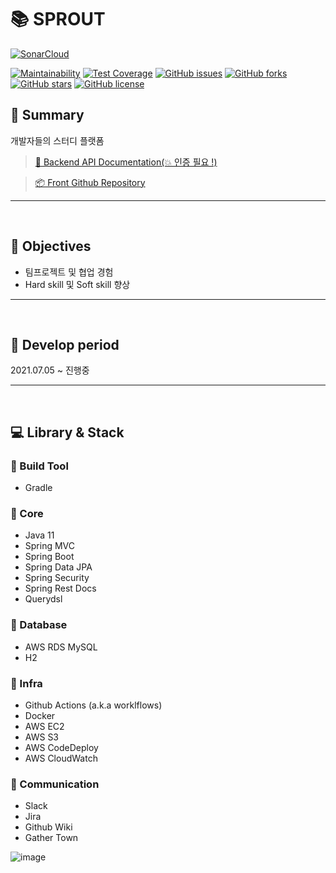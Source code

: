 # 📚 SPROUT 

[![SonarCloud](https://sonarcloud.io/images/project_badges/sonarcloud-white.svg)](https://sonarcloud.io/summary/new_code?id=TEAM-ARK_sprout-backend)

[![Maintainability](https://api.codeclimate.com/v1/badges/7f8f650bdabcc7467f10/maintainability)](https://codeclimate.com/github/TEAM-ARK/sprout-backend/maintainability)
[![Test Coverage](https://api.codeclimate.com/v1/badges/7f8f650bdabcc7467f10/test_coverage)](https://codeclimate.com/github/TEAM-ARK/sprout-backend/test_coverage)
[![GitHub issues](https://img.shields.io/github/issues/TEAM-ARK/sprout-backend)](https://github.com/TEAM-ARK/sprout-backend/issues)
[![GitHub forks](https://img.shields.io/github/forks/TEAM-ARK/sprout-backend)](https://github.com/TEAM-ARK/sprout-backend/network)
[![GitHub stars](https://img.shields.io/github/stars/TEAM-ARK/sprout-backend)](https://github.com/TEAM-ARK/sprout-backend/stargazers)
[![GitHub license](https://img.shields.io/github/license/TEAM-ARK/sprout-backend)](https://github.com/TEAM-ARK/sprout-backend)

## 📖 Summary

개발자들의 스터디 플랫폼

> [📜 Backend API Documentation(💥 인증 필요 !)](https://www.ark-inflearn.shop/docs/api/index.html)

> [📦 Front Github Repository](https://github.com/MinwooJJ/inflearn-clone-front)

---

<br />

## 🎯 Objectives

- 팀프로젝트 및 협업 경험
- Hard skill 및 Soft skill 향상

---

<br />

## 📆 Develop period

2021.07.05 ~ 진행중

---

<br />

## 💻 Library & Stack

### 🔧 Build Tool

- Gradle

### 🔧 Core

- Java 11
- Spring MVC
- Spring Boot
- Spring Data JPA
- Spring Security
- Spring Rest Docs
- Querydsl

### 🔧 Database

- AWS RDS MySQL
- H2

### 🔧 Infra

- Github Actions (a.k.a worklflows)
- Docker
- AWS EC2
- AWS S3
- AWS CodeDeploy
- AWS CloudWatch

### 🔧 Communication

- Slack
- Jira
- Github Wiki
- Gather Town

![image](https://user-images.githubusercontent.com/60773356/128631429-8ab1d060-b276-4809-ba8b-920f015d2274.png)






